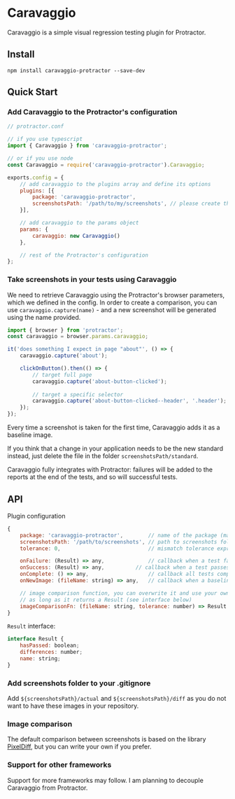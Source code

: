 # Caravaggio

Caravaggio is a simple visual regression testing plugin for Protractor. 

## Install
        
    npm install caravaggio-protractor --save-dev

## Quick Start

### Add Caravaggio to the Protractor's configuration

```javascript
// protractor.conf

// if you use typescript
import { Caravaggio } from 'caravaggio-protractor';

// or if you use node
const Caravaggio = require('caravaggio-protractor').Caravaggio;

exports.config = {
    // add caravaggio to the plugins array and define its options
    plugins: [{
        package: 'caravaggio-protractor',
        screenshotsPath: '/path/to/my/screenshots', // please create the 'screenshots' folder if missing
    }],

    // add caravaggio to the params object
    params: {
        caravaggio: new Caravaggio()
    },

    // rest of the Protractor's configuration
};
```

### Take screenshots in your tests using Caravaggio
We need to retrieve Caravaggio using the Protractor's browser parameters, which we defined in the config.
In order to create a comparison, you can use `caravaggio.capture(name)` - and a new screenshot will be generated using the name provided.


```javascript
import { browser } from 'protractor';
const caravaggio = browser.params.caravaggio;

it('does something I expect in page "about"', () => {
    caravaggio.capture('about');

    clickOnButton().then(() => {
        // target full page
        caravaggio.capture('about-button-clicked');
        
        // target a specific selector
        caravaggio.capture('about-button-clicked--header', '.header');
    });
});

```
Every time a screenshot is taken for the first time, Caravaggio adds it as a baseline image.

If you think that a change in your application needs to be the new standard instead, just delete the file in the folder `screenshotsPath/standard`.    

Caravaggio fully integrates with Protractor: failures will be added to the reports at the end of the tests, and so will successful tests.

## API
Plugin configuration

```javascript
{
    package: 'caravaggio-protractor',        // name of the package (mandatory)
    screenshotsPath: '/path/to/screenshots', // path to screenshots folder (default './screenshots')
    tolerance: 0,                            // mismatch tolerance expressed in percentage (default 0)

    onFailure: (Result) => any,              // callback when a test fails
    onSuccess: (Result) => any,          // callback when a test passes
    onComplete: () => any,                   // callback all tests complete
    onNewImage: (fileName: string) => any,   // callback when a baseline image is created

    // image comparison function, you can overwrite it and use your own (or using a different library)
    // as long as it returns a Result (see interface below)
    imageComparisonFn: (fileName: string, tolerance: number) => Result
}
```

`Result` interface:

```javascript
interface Result {
    hasPassed: boolean;
    differences: number;
    name: string;
}
```

### Add screenshots folder to your .gitignore

Add `${screenshotsPath}/actual` and `${screenshotsPath}/diff` as you do not want to have these images in your repository.

### Image comparison

The default comparison between screenshots is based on the library [PixelDiff](https://github.com/koola/pixel-diff), but you can write your own if you prefer.

### Support for other frameworks

Support for more frameworks may follow. I am planning to decouple Caravaggio from Protractor.
